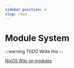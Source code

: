 ```yaml
---
sidebar_position: 4
slug: /mod
---
```


# Module System

:::warning TODO
Write this
:::

[NixOS Wiki on modules](https://nixos.wiki/wiki/NixOS_modules)